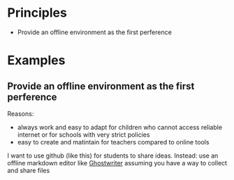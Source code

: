 # Principles

* Provide an offline environment as the first perference


# Examples

## Provide an offline environment as the first perference

Reasons:
* always work and easy to adapt for children who cannot access reliable internet or for schools with very strict policies
* easy to create and matintain for teachers compared to online tools

I want to use github (like this) for students to share ideas.
Instead: use an offline markdown editor like [Ghostwriter](https://github.com/wereturtle/ghostwriter/releases) assuming you have a way to collect and share files
